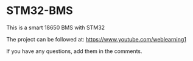 # STM32-BMS
This is a smart 18650 BMS with STM32

The project can be followed at: https://www.youtube.com/weblearning1

If you have any questions, add them in the comments. 
